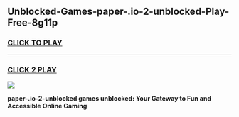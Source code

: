
## Unblocked-Games-paper-.io-2-unblocked-Play-Free-8g11p
<h3>
<a href="https://premium76.site?title=paper-.io-2-unblocked&ref=23A">CLICK TO PLAY</a></h3>
<hr>

<h3>
<a href="https://premium76.site?title=paper-.io-2-unblocked&ref=23A">CLICK 2 PLAY</a>
  
</h3>

<a href="https://premium76.site?title=paper-.io-2-unblocked&ref=23A"><img src="https://clearcache.store/games.png"></a>


**paper-.io-2-unblocked games unblocked: Your Gateway to Fun and Accessible Online Gaming**
